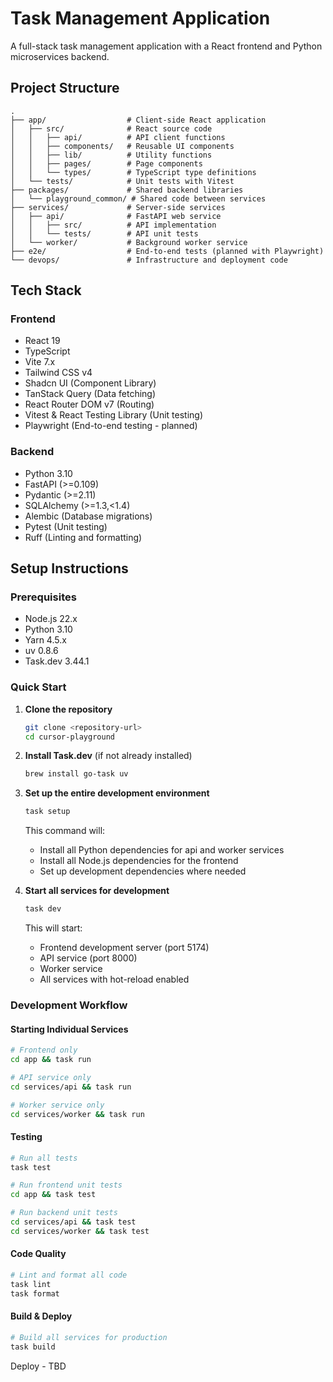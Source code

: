 # Task Management Application

A full-stack task management application with a React frontend and Python microservices backend.

## Project Structure

```
.
├── app/                  # Client-side React application
│   ├── src/              # React source code
│   │   ├── api/          # API client functions
│   │   ├── components/   # Reusable UI components
│   │   ├── lib/          # Utility functions
│   │   ├── pages/        # Page components
│   │   └── types/        # TypeScript type definitions
│   └── tests/            # Unit tests with Vitest
├── packages/             # Shared backend libraries
│   └── playground_common/ # Shared code between services
├── services/             # Server-side services
│   ├── api/              # FastAPI web service
│   │   ├── src/          # API implementation
│   │   └── tests/        # API unit tests
│   └── worker/           # Background worker service
├── e2e/                  # End-to-end tests (planned with Playwright)
└── devops/               # Infrastructure and deployment code
```

## Tech Stack

### Frontend
- React 19
- TypeScript
- Vite 7.x
- Tailwind CSS v4
- Shadcn UI (Component Library)
- TanStack Query (Data fetching)
- React Router DOM v7 (Routing)
- Vitest & React Testing Library (Unit testing)
- Playwright (End-to-end testing - planned)

### Backend
- Python 3.10
- FastAPI (>=0.109)
- Pydantic (>=2.11)
- SQLAlchemy (>=1.3,<1.4)
- Alembic (Database migrations)
- Pytest (Unit testing)
- Ruff (Linting and formatting)

## Setup Instructions

### Prerequisites
- Node.js 22.x
- Python 3.10
- Yarn 4.5.x
- uv 0.8.6
- Task.dev 3.44.1

### Quick Start

1. **Clone the repository**
   ```bash
   git clone <repository-url>
   cd cursor-playground
   ```

2. **Install Task.dev** (if not already installed)
   ```bash
   brew install go-task uv
      ```

3. **Set up the entire development environment**
   ```bash
   task setup
   ```
   This command will:
   - Install all Python dependencies for api and worker services
   - Install all Node.js dependencies for the frontend
   - Set up development dependencies where needed

4. **Start all services for development**
   ```bash
   task dev
   ```
   This will start:
   - Frontend development server (port 5174)
   - API service (port 8000)
   - Worker service
   - All services with hot-reload enabled

### Development Workflow

#### Starting Individual Services
```bash
# Frontend only
cd app && task run

# API service only
cd services/api && task run

# Worker service only
cd services/worker && task run

```


#### Testing
```bash
# Run all tests
task test

# Run frontend unit tests
cd app && task test

# Run backend unit tests
cd services/api && task test
cd services/worker && task test
```

#### Code Quality
```bash
# Lint and format all code
task lint
task format
```

#### Build & Deploy
```bash
# Build all services for production
task build
```
Deploy - TBD
